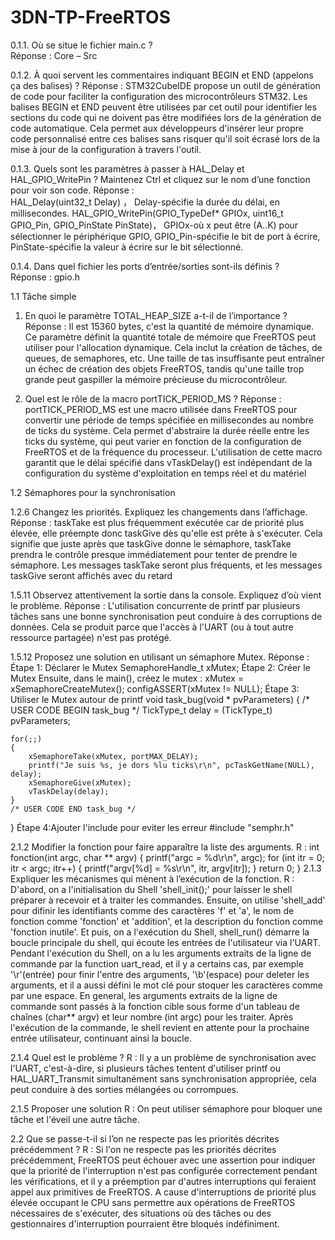 # 3DN-TP-FreeRTOS
0.1.1. Où se situe le fichier main.c ?  
Réponse :  Core – Src 

0.1.2. À quoi servent les commentaires indiquant BEGIN et END (appelons ça des balises) ? 
Réponse :   STM32CubeIDE propose un outil de génération de code pour faciliter la configuration des microcontrôleurs STM32. Les balises BEGIN et END peuvent être utilisées par cet outil pour identifier les sections du code qui ne doivent pas être modifiées lors de la génération de code automatique. Cela permet aux développeurs d'insérer leur propre code personnalisé entre ces balises sans risquer qu'il soit écrasé lors de la mise à jour de la configuration à travers l'outil. 

0.1.3. Quels sont les paramètres à passer à HAL_Delay et HAL_GPIO_WritePin ? Maintenez Ctrl et cliquez sur le nom d’une fonction pour voir son code. 
Réponse :  
HAL_Delay(uint32_t Delay) ，  Delay-spécifie la durée du délai, en millisecondes.
HAL_GPIO_WritePin(GPIO_TypeDef* GPIOx, uint16_t GPIO_Pin, GPIO_PinState PinState)， GPIOx-où x peut être (A..K) pour sélectionner le périphérique GPIO, GPIO_Pin-spécifie le bit de port à écrire, PinState-spécifie la valeur à écrire sur le bit sélectionné.

0.1.4. Dans quel fichier les ports d’entrée/sorties sont-ils définis ?  
Réponse :   gpio.h

1.1 Tâche simple
1. En quoi le paramètre TOTAL_HEAP_SIZE a-t-il de l’importance ?
	Réponse : Il est 15360 bytes, c'est la quantité de mémoire dynamique. Ce paramètre définit la quantité totale de mémoire que FreeRTOS peut utiliser pour l'allocation dynamique. Cela inclut la création de tâches, de queues, de semaphores, etc. Une taille de tas insuffisante peut entraîner un échec de création des objets FreeRTOS, tandis qu'une taille trop grande peut gaspiller la mémoire précieuse du microcontrôleur.

2. Quel est le rôle de la macro portTICK_PERIOD_MS ?
Réponse : portTICK_PERIOD_MS est une macro utilisée dans FreeRTOS pour convertir une période de temps spécifiée en millisecondes au nombre de ticks du système. Cela permet d'abstraire la durée réelle entre les ticks du système, qui peut varier en fonction de la configuration de FreeRTOS et de la fréquence du processeur. L'utilisation de cette macro garantit que le délai spécifié dans vTaskDelay() est indépendant de la configuration du système d'exploitation en temps réel et du matériel

1.2 Sémaphores pour la synchronisation

1.2.6 Changez les priorités. Expliquez les changements dans l’affichage.
Réponse : taskTake est plus fréquemment exécutée car de priorité plus élevée, elle préempte donc taskGive dès qu'elle est prête à s'exécuter. Cela signifie que juste après que taskGive donne le sémaphore, taskTake prendra le contrôle presque immédiatement pour tenter de prendre le sémaphore. Les messages taskTake seront plus fréquents, et les messages taskGive seront affichés avec du retard

1.5.11 Observez attentivement la sortie dans la console. Expliquez d’où vient le problème.
Réponse : L'utilisation concurrente de printf par plusieurs tâches sans une bonne synchronisation peut conduire à des corruptions de données. Cela se produit parce que l'accès à l'UART (ou à tout autre ressource partagée) n'est pas protégé.

1.5.12 Proposez une solution en utilisant un sémaphore Mutex.
Réponse : 
Étape 1: Déclarer le Mutex
SemaphoreHandle_t xMutex;
Étape 2: Créer le Mutex
Ensuite, dans le main(), créez le mutex :
    xMutex = xSemaphoreCreateMutex();
    configASSERT(xMutex != NULL);
Étape 3: Utiliser le Mutex autour de printf
void task_bug(void * pvParameters)
{
    /* USER CODE BEGIN task_bug */
    TickType_t delay = (TickType_t) pvParameters;

    for(;;)
    {
        xSemaphoreTake(xMutex, portMAX_DELAY);
        printf("Je suis %s, je dors %lu ticks\r\n", pcTaskGetName(NULL), delay);
        xSemaphoreGive(xMutex);
        vTaskDelay(delay);
    }
    /* USER CODE END task_bug */
}
Étape 4:Ajouter l'include pour eviter les erreur
#include "semphr.h"

2.1.2 Modifier la fonction pour faire apparaître la liste des arguments.
R : int fonction(int argc, char ** argv)
{
	printf("argc = %d\r\n", argc);
	for (int itr = 0; itr < argc; itr++)
	{
		printf("argv[%d] = %s\r\n", itr, argv[itr]);
	}
	return 0;
}
2.1.3 Expliquer les mécanismes qui mènent à l’exécution de la fonction.
R : D'abord, on a l'initialisation du Shell 'shell_init();' pour laisser le shell préparer à recevoir et à traiter les commandes. Ensuite, on utilise 'shell_add' pour difinir les identifiants comme des caractères 'f' et 'a', le nom de fonction comme 'fonction' et 'addition', et la description du fonction comme 'fonction inutile'. Et puis, on a l'exécution du Shell, shell_run() démarre la boucle principale du shell, qui écoute les entrées de l'utilisateur via l'UART. Pendant l'exécution du Shell, on a lu les arguments extraits de la ligne de commande par la function uart_read, et il y a certains cas, par exemple '\r'(entrée) pour finir l'entre des arguments, '\b'(espace) pour deleter les arguments, et il a aussi défini le mot clé pour stoquer les caractères comme par une espace. 
En general, les arguments extraits de la ligne de commande sont passés à la fonction cible sous forme d'un tableau de chaînes (char** argv) et leur nombre (int argc) pour les traiter. Après l'exécution de la commande, le shell revient en attente pour la prochaine entrée utilisateur, continuant ainsi la boucle.

2.1.4 Quel est le problème ?
R : Il y a un problème de synchronisation avec l'UART, c'est-à-dire, si plusieurs tâches tentent d'utiliser printf ou HAL_UART_Transmit simultanément sans synchronisation appropriée, cela peut conduire à des sorties mélangées ou corrompues.

2.1.5 Proposer une solution
R : On peut utiliser sémaphore pour bloquer une tâche et l'éveil une autre tâche.

2.2 Que se passe-t-il si l’on ne respecte pas les priorités décrites précédemment ?
R : Si l'on ne respecte pas les priorités décrites précédemment, FreeRTOS peut échouer avec une assertion pour indiquer que la priorité de l'interruption n'est pas configurée correctement pendant les vérifications, et il y a préemption par d'autres interruptions qui feraient appel aux primitives de FreeRTOS. A cause d'interruptions de priorité plus élevée occupant le CPU sans permettre aux opérations de FreeRTOS nécessaires de s'exécuter, des situations où des tâches ou des gestionnaires d'interruption pourraient être bloqués indéfiniment.


